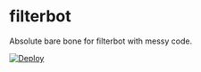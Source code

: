 # filterbot

Absolute bare bone for filterbot with messy code.

[![Deploy](https://www.herokucdn.com/deploy/button.svg)](https://heroku.com/deploy)